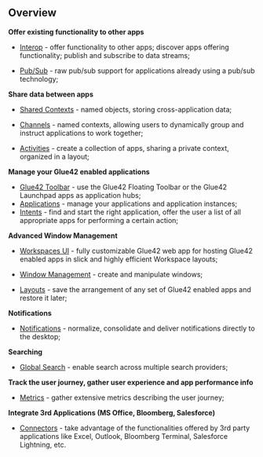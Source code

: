 ## Overview

**Offer existing functionality to other apps**

- [Interop](../../../glue42-concepts/data-sharing-between-apps/interop/overview/index.html) - offer functionality to other apps; discover apps offering functionality; publish and subscribe to data streams;

- [Pub/Sub](../../../glue42-concepts/data-sharing-between-apps/pub-sub/overview/index.html) - raw pub/sub support for applications already using a pub/sub technology;

**Share data between apps**

- [Shared Contexts](../../../glue42-concepts/data-sharing-between-apps/shared-contexts/overview/index.html) - named objects, storing cross-application data;

- [Channels](../../../glue42-concepts/data-sharing-between-apps/channels/overview/index.html) - named contexts, allowing users to dynamically group and instruct applications to work together;

- [Activities](../../../glue42-concepts/data-sharing-between-apps/activities/overview/index.html) - create a collection of apps, sharing a private context, organized in a layout;

**Manage your Glue42 enabled applications**

- [Glue42 Toolbar](../../../glue42-concepts/glue42-toolbar/index.html) - use the Glue42 Floating Toolbar or the Glue42 Launchpad apps as application hubs;
- [Applications](../../../glue42-concepts/application-management/overview/index.html) - manage your applications and application instances;
- [Intents](../../../glue42-concepts/intents/overview/index.html) - find and start the right application, offer the user a list of all appropriate apps for performing a certain action;

**Advanced Window Management**

- [Workspaces UI](../../../glue42-concepts/windows/workspaces/overview/index.html) - fully customizable Glue42 web app for hosting Glue42 enabled apps in slick and highly efficient Workspace layouts;

- [Window Management](../../../glue42-concepts/windows/window-management/overview/index.html) - create and manipulate windows;

- [Layouts](../../../glue42-concepts/windows/layouts/overview/index.html) - save the arrangement of any set of Glue42 enabled apps and restore it later;

**Notifications**

- [Notifications](../../../glue42-concepts/notifications/overview/index.html) - normalize, consolidate and deliver notifications directly to the desktop;

**Searching**

- [Global Search](../../../glue42-concepts/global-search/index.html) - enable search across multiple search providers;

**Track the user journey, gather user experience and app performance info**

- [Metrics](../../../glue42-concepts/metrics/overview/index.html) - gather extensive metrics describing the user journey;

**Integrate 3rd Applications (MS Office, Bloomberg, Salesforce)**

- [Connectors](../../../connectors/general-overview/index.html) - take advantage of the functionalities offered by 3rd party applications like Excel, Outlook, Bloomberg Terminal, Salesforce Lightning, etc.
